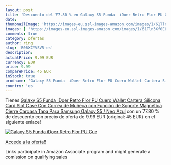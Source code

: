```yaml
---
layout: post
title: 'Descuento del 77.80 % en Galaxy S5 Funda  iDoer Retro Flor PU Cue'
date: 
thumbnailImage: 'https://images-eu.ssl-images-amazon.com/images/I/61Tln3Xf0EL._SL200_.jpg'
images: [ 'https://images-eu.ssl-images-amazon.com/images/I/61Tln3Xf0EL._SL200_.jpg' ]
comments: true
category: ofertas
author: ring
slug: 'B06XCYVSV5-es'
description:
actualPrice: 9.99 EUR
currency: EUR
price: 9.99
comparePrice: 45 EUR
inStock: true
prodname: 'Galaxy S5 Funda  iDoer Retro Flor PU Cuero Wallet Cartera Silicona Card Slot Case Con Correa de Muñeca con Función de Soporte Magnética Cierre Carcasa Tapa Para Samsung Galaxy S5 / Neo Azul'
country: 'es'
---
```


Tienes [Galaxy S5 Funda  iDoer Retro Flor PU Cuero Wallet Cartera Silicona Card Slot Case Con Correa de Muñeca con Función de Soporte Magnética Cierre Carcasa Tapa Para Samsung Galaxy S5 / Neo Azul](https://www.amazon.es/dp/B06XCYVSV5/?tag=tolees-21) con un 77.80 % de descuento con precio de oferta de 9.99 EUR (original: 45 EUR) en el siguiente enlace!

[![Galaxy S5 Funda  iDoer Retro Flor PU Cue](https://images-eu.ssl-images-amazon.com/images/I/61Tln3Xf0EL._SL200_.jpg)](https://www.amazon.es/dp/B06XCYVSV5/?tag=tolees-21)

[Accede a la oferta!!](https://www.amazon.es/dp/B06XCYVSV5/?tag=tolees-21)

Links participate in Amazon Associate program and might generate a comission on qualifying sales


